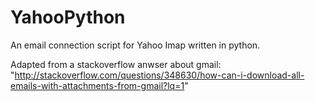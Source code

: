 YahooPython
===========

An email connection script for Yahoo Imap written in python.

Adapted from a stackoverflow anwser about gmail: "http://stackoverflow.com/questions/348630/how-can-i-download-all-emails-with-attachments-from-gmail?lq=1"

